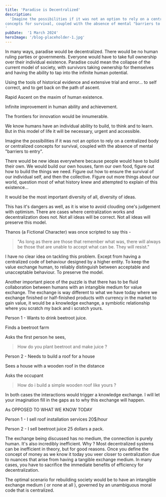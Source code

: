 ```yaml
---
title: 'Paradise is Decentralized'
description:
  'Imagine the possibilities if it was not an option to rely on a centralized body or centralized
concepts for survival, coupled with the absence of mental "barriers to entry"
'
pubDate:  '1 March 2024'
heroImage: '/blog-placeholder-1.jpg'
---
```


In many ways, paradise would be decentralized. There would be no human ruling parties or
governments. Everyone would have to take full ownership over their individual existence. Paradise
could mean the collapse of the current model of society, with survivors taking ownership for
themselves and having the ability to tap into the infinite human potential.

Using the tools of historical evidence and extensive trial and error... to self correct, and to get
back on the path of ascent.

Rapid Ascent on the maxim of human existence.

Infinite improvement in human ability and achievement.

The frontiers for innovation would be innumerable.

We know humans have an individual ability to build, to think and to learn. But in this model of life
it will be necessary, urgent and accessible.

Imagine the possibilities if it was not an option to rely on a centralized body or centralized
concepts for survival, coupled with the absence of mental "barriers to entry".

There would be new ideas everywhere because people would have to build their own. We would build our
own houses, farm our own food, figure out how to build the things we need. Figure out how to ensure
the survival of our individual self, and then the collective. Figure out more things about our
world, question most of what history knew and attempted to explain of this existence...

It would be the most important diversity of all, diversity of ideas.

This has it's dangers as well, as it is wise to avoid clouding one's judgement with optimism. There
are cases where centralization works and decentralization does not. Not all ideas will be correct.
Not all ideas will preserve this model.

Thanos (a Fictional Character) was once scripted to say this -

> "As long as there are those that remember what was, there will always be those that are unable to
> accept what can be. They will resist."

I have no clear idea on tackling this problem. Except from having a centralized code of behaviour
designed by a higher entity. To keep the value exchange human, to reliably distinguish between
acceptable and unacceptable behaviour. To preserve the model.

Another important piece of the puzzle is that there has to be fluid collaboration between humans
with an intangible medium for value exchange. The exchange is way different to what we have today
where we exchange finished or half-finished products with currency in the market to gain value, it
would be a knowledge exchange, a symbiotic relationship where you scratch my back and i scratch
yours.

Person 1 - Wants to drink beetroot juice.

Finds a beetroot farm

Asks the first person he sees,

> How do you plant beetroot and make juice ?

Person 2 - Needs to build a roof for a house

Sees a house with a wooden roof in the distance

Asks the occupant

> How do i build a simple wooden roof like yours ?

In both cases the interactions would trigger a knowledge exchange. I will let your imagination fill
in the gaps as to why this exchange will happen.

As OPPOSED TO WHAT WE KNOW TODAY

Person 1 - I sell roof installation services 20$/hour

Person 2 - I sell beetroot juice 25 dollars a pack.

The exchange being discussed has no medium, the connection is purely human. It's also incredibly
inefficient. Why ? Most decentralized systems can be inefficient in theory, but for good reasons.
Once you define the concept of money as we know it today you veer closer to centralization due to
nuances that arise from having a tangible exchange medium. In many cases, you have to sacrifice the
immediate benefits of efficiency for decentralization.

The optimal scenario for rebuilding society would be to have an intangible exchange medium ( or none
at all ), governed by an unambiguous moral code that is centralized.
